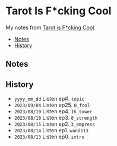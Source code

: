 # Tarot Is F\*cking Cool
My notes from [Tarot is F\*cking Cool](https://tarotisfckingcool.podbean.com).

<!-- MarkdownTOC levels="1,2" -->

- [Notes](#notes)
- [History](#history)

<!-- /MarkdownTOC -->


## Notes



## History
- `yyyy_mm_dd` Listen ep#. `topic`
- `2023/09/04` Listen ep25. `0_fool`
- `2023/08/19` Listen ep4. `16_tower`
- `2023/08/18` Listen ep3. `8_strength`
- `2023/08/15` Listen ep2. `3_empress`
- `2023/08/14` Listen ep1. `wands13`
- `2023/08/13` Listen ep0. `intro`
